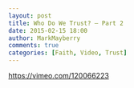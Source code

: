 ```yaml
---
layout: post
title: Who Do We Trust? – Part 2
date: 2015-02-15 18:00
author: MarkMayberry
comments: true
categories: [Faith, Video, Trust]
---
```

https://vimeo.com/120066223
